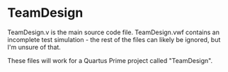 # TeamDesign

TeamDesign.v is the main source code file.
TeamDesign.vwf contains an incomplete test simulation - the rest of the files can likely be ignored, but I'm unsure of that.

These files will work for a Quartus Prime project called "TeamDesign".